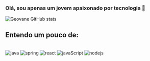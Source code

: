 ### Olá, sou apenas um jovem apaixonado por tecnologia 🫶

![Geovane GitHub stats](https://github-readme-stats.vercel.app/api?username=Geovanej7&show_icons=true&theme=dark)        

## Entendo um pouco de:

<div style="display: inline_block"><br/>
<img align="center" alt="java" src= "https://img.shields.io/badge/Java-ED8B00?style=for-the-badge&logo=openjdk&logoColor=white" />
<img align="center" alt="spring" src= "https://img.shields.io/badge/Spring-6DB33F?style=for-the-badge&logo=spring&logoColor=white" />
<img align="center" alt="react" src= "https://img.shields.io/badge/React-20232A?style=for-the-badge&logo=react&logoColor=61DAFB" />
<img align="center" alt="javaScript" src="https://img.shields.io/badge/JavaScript-323330?style=for-the-badge&logo=javascript&logoColor=F7DF1E"/>  
<img align="center" alt="nodejs" src= "https://img.shields.io/badge/Node.js-43853D?style=for-the-badge&logo=node.js&logoColor=white" />

</div>
